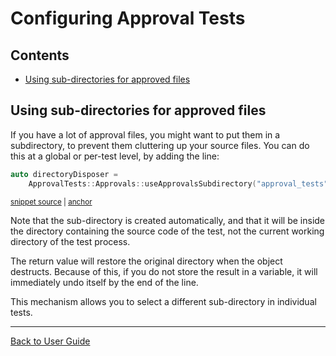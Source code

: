<a id="top"></a>

# Configuring Approval Tests

<!-- toc -->
## Contents

  * [Using sub-directories for approved files](#using-sub-directories-for-approved-files)<!-- endToc -->

## Using sub-directories for approved files

If you have a lot of approval files, you might want to put them in a subdirectory, to prevent them cluttering up your source files. You can do this at a global or per-test level, by adding the line:

<!-- snippet: use_subdirectory_in_main -->
<a id='snippet-use_subdirectory_in_main'></a>
```cpp
auto directoryDisposer =
    ApprovalTests::Approvals::useApprovalsSubdirectory("approval_tests");
```
<sup><a href='/tests/Catch2_Tests/catch2_test_main.cpp#L12-L15' title='Snippet source file'>snippet source</a> | <a href='#snippet-use_subdirectory_in_main' title='Start of snippet'>anchor</a></sup>
<!-- endSnippet -->

Note that the sub-directory is created automatically, and that it will be inside the directory containing the source code of the test, not the current working directory of the test process.

The return value will restore the original directory when the object destructs. Because of this, if you do not store the result in a variable, it will immediately undo itself by the end of the line.

This mechanism allows you to select a different sub-directory in individual tests.

---

[Back to User Guide](/doc/README.md#top)
